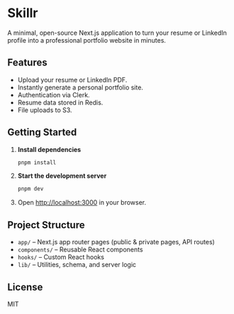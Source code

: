 # Skillr

A minimal, open-source Next.js application to turn your resume or LinkedIn profile into a professional portfolio website in minutes.

## Features

- Upload your resume or LinkedIn PDF.
- Instantly generate a personal portfolio site.
- Authentication via Clerk.
- Resume data stored in Redis.
- File uploads to S3.

## Getting Started

1. **Install dependencies**  
   ```bash
   pnpm install
   ```

2. **Start the development server**  
   ```bash
   pnpm dev
   ```

3. Open [http://localhost:3000](http://localhost:3000) in your browser.

## Project Structure

- `app/` – Next.js app router pages (public & private pages, API routes)
- `components/` – Reusable React components
- `hooks/` – Custom React hooks
- `lib/` – Utilities, schema, and server logic

## License

MIT
